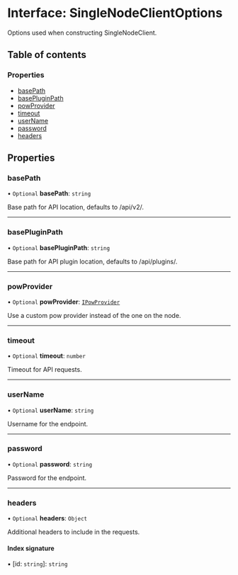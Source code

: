 # Interface: SingleNodeClientOptions

Options used when constructing SingleNodeClient.

## Table of contents

### Properties

- [basePath](SingleNodeClientOptions.md#basepath)
- [basePluginPath](SingleNodeClientOptions.md#basepluginpath)
- [powProvider](SingleNodeClientOptions.md#powprovider)
- [timeout](SingleNodeClientOptions.md#timeout)
- [userName](SingleNodeClientOptions.md#username)
- [password](SingleNodeClientOptions.md#password)
- [headers](SingleNodeClientOptions.md#headers)

## Properties

### basePath

• `Optional` **basePath**: `string`

Base path for API location, defaults to /api/v2/.

___

### basePluginPath

• `Optional` **basePluginPath**: `string`

Base path for API plugin location, defaults to /api/plugins/.

___

### powProvider

• `Optional` **powProvider**: [`IPowProvider`](IPowProvider.md)

Use a custom pow provider instead of the one on the node.

___

### timeout

• `Optional` **timeout**: `number`

Timeout for API requests.

___

### userName

• `Optional` **userName**: `string`

Username for the endpoint.

___

### password

• `Optional` **password**: `string`

Password for the endpoint.

___

### headers

• `Optional` **headers**: `Object`

Additional headers to include in the requests.

#### Index signature

▪ [id: `string`]: `string`
